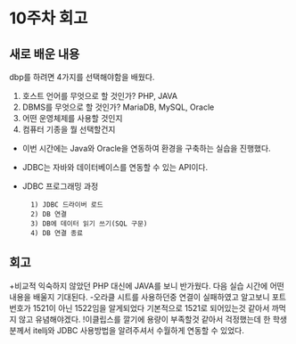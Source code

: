 # 10주차 회고
## 새로 배운 내용
dbp를 하려면 4가지를 선택해야함을 배웠다.
1. 호스트 언어를 무엇으로 할 것인가? PHP, JAVA
2. DBMS를 무엇으로 할 것인가? MariaDB, MySQL, Oracle
3. 어떤 운영체제를 사용할 것인지
4. 컴퓨터 기종을 뭘 선택할건지

- 이번 시간에는 Java와 Oracle을 연동하여 환경을 구축하는 실습을 진행했다.
- JDBC는 자바와 데이터베이스를 연동할 수 있는 API이다.
- JDBC 프로그래밍 과정

        1) JDBC 드라이버 로드
        2) DB 연결
        3) DB에 데이터 읽기 쓰기(SQL 구문)
        4) DB 연결 종료
         

## 회고
+비교적 익숙하지 않았던 PHP 대신에 JAVA를 보니 반가웠다. 다음 실습 시간에 어떤 내용을 배울지 기대된다.
-오라클 시트를 사용하던중 연결이 실패하였고 알고보니 포트 번호가 1521이 아닌 1522임을 알게되었다 기본적으로 1521로 되어있는것 같아서 까먹지 않고 유념해야겠다.
!이클립스를 깔기에 용량이 부족할것 같아서 걱정했는데 한 학생분께서 itellj와 JDBC 사용방법을 알려주셔서 수월하게 연동할 수 있었다. 